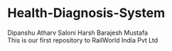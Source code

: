 # Health-Diagnosis-System
Dipanshu Atharv Saloni Harsh Barajesh Mustafa  
This is our first repository to RailWorld India Pvt Ltd

